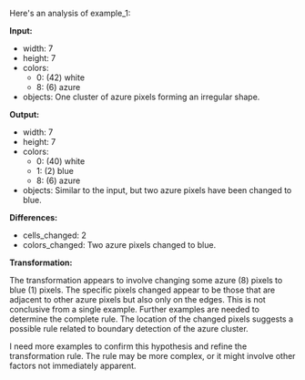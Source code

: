 Here's an analysis of example_1:

**Input:**

*   width: 7
*   height: 7
*   colors:
    *   0: (42) white
    *   8: (6) azure
*   objects: One cluster of azure pixels forming an irregular shape.

**Output:**

*   width: 7
*   height: 7
*   colors:
    *   0: (40) white
    *   1: (2) blue
    *   8: (6) azure
*   objects: Similar to the input, but two azure pixels have been changed to blue.

**Differences:**

*   cells_changed: 2
*   colors_changed: Two azure pixels changed to blue.

**Transformation:**

The transformation appears to involve changing some azure (8) pixels to blue (1) pixels.  The specific pixels changed appear to be those that are adjacent to other azure pixels but also only on the edges. This is not conclusive from a single example.  Further examples are needed to determine the complete rule.  The location of the changed pixels suggests a possible rule related to boundary detection of the azure cluster.

I need more examples to confirm this hypothesis and refine the transformation rule.  The rule may be more complex, or it might involve other factors not immediately apparent.



